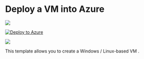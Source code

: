 # Deploy a VM into Azure

<a href="https://portal.azure.com/#create/Microsoft.Template/uri/https%3A%2F%2Fraw.githubusercontent.com%2Fdcs-cloud%2FARM-template%2Fmaster%2FVMCreation2%2Fazuredeploy.json" target="_blank">
    <img src="http://azuredeploy.net/deploybutton.png"/>
</a>

[![Deploy to Azure](http://azuredeploy.net/deploybutton.png)](https://portal.azure.com/#create/Microsoft.Template/uri/https%3A%2F%2Fraw.githubusercontent.com%2FAzureCAT-GSI%2FSAP-HANA-ARM%2Fmaster%2Fazuredeploy.json)

<a href="http://armviz.io/#/?load=https%3A%2F%2Fraw.githubusercontent.com%2Fdcs-cloud%2FARM-template%2Fmaster%2FVMCreation2%2Fazuredeploy.json" target="_blank">
    <img src="http://armviz.io/visualizebutton.png"/>
</a>

This template allows you to create a Windows / Linux-based VM </a>.
